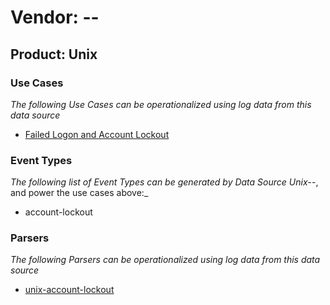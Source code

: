 Vendor: --
==========
Product: Unix
-------------

### Use Cases

_The following Use Cases can be operationalized using log data from this data source_

* [Failed Logon and Account Lockout](../UseCases/usecase_failed_logon_and_account_lockout.md)


### Event Types

_The following list of Event Types can be generated by Data Source Unix_--, and power the use cases above:_

- account-lockout


### Parsers

_The following Parsers can be operationalized using log data from this data source_

* [unix-account-lockout](../Parsers/parserContent_unix-account-lockout.md)
